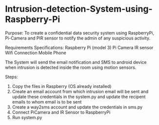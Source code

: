 # Intrusion-detection-System-using-Raspberry-Pi

Purpose: To create a confidential data security system using RaspberryPi, 
         Pi-Camera and PIR sensor to notify the admin of any suspicious activity.

Requirements Specifications: 
Raspberry Pi (model 3)
Pi Camera
IR sensor
Wifi Connection
Mobile Phone

The System will send the email notification and SMS to android device when intrusion is 
detected inside the room using motion sensors.

Steps:
1. Copy the files in Raspberry (OS already installed)
2. Create an email account from which intrusion email will be sent and update these credentials in the system.py and update the recipent emails to whom email is to be sent
3. Create a way2sms account and update the credentials in sms.py
4. Connect PiCamera and IR Sensor to RaspberryPi
5. Run system.py



